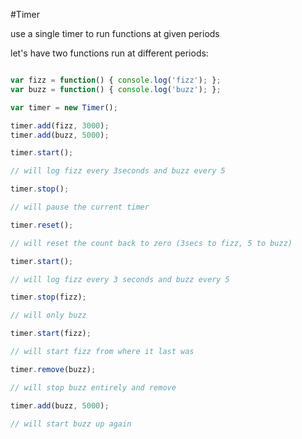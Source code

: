 #Timer

use a single timer to run functions at given periods

let's have two functions run at different periods:

```javascript

var fizz = function() { console.log('fizz'); };
var buzz = function() { console.log('buzz'); };

var timer = new Timer();

timer.add(fizz, 3000);
timer.add(buzz, 5000);

timer.start();

// will log fizz every 3seconds and buzz every 5

timer.stop();

// will pause the current timer

timer.reset();

// will reset the count back to zero (3secs to fizz, 5 to buzz)

timer.start();

// will log fizz every 3 seconds and buzz every 5

timer.stop(fizz);

// will only buzz

timer.start(fizz);

// will start fizz from where it last was

timer.remove(buzz);

// will stop buzz entirely and remove

timer.add(buzz, 5000);

// will start buzz up again
```
